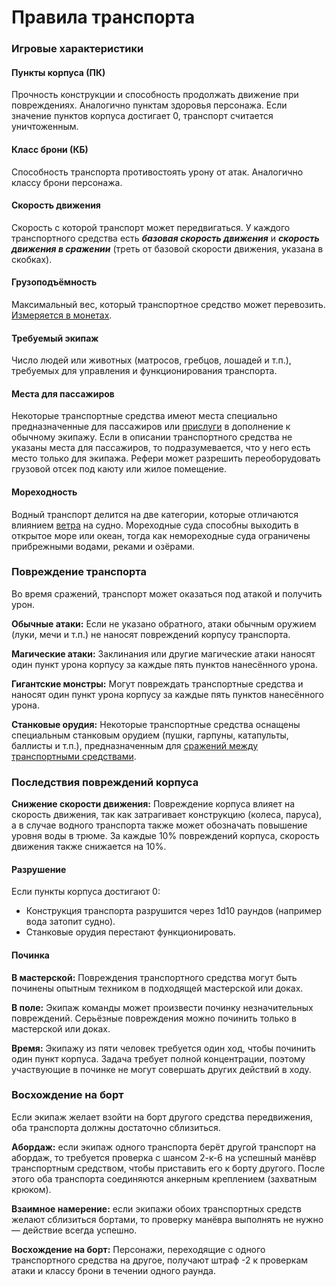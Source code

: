 # Правила транспорта

### Игровые характеристики

#### Пункты корпуса (ПК)

Прочность конструкции и способность продолжать движение при повреждениях. Аналогично пунктам здоровья персонажа. Если значение пунктов корпуса достигает 0, транспорт считается уничтоженным.

#### Класс брони (КБ)

Способность транспорта противостоять урону от атак. Аналогично классу брони персонажа.

#### Скорость движения

Скорость с которой транспорт может передвигаться. У каждого транспортного средства есть ***базовая скорость движения*** и ***скорость движения в сражении*** (треть от базовой скорости движения, указана в скобках).  

#### Грузоподъёмность

Максимальный вес, который транспортное средство может перевозить. [Измеряется в монетах](/adventuring/time-weight-movement.md#единицы-измерения).

#### Требуемый экипаж

Число людей или животных (матросов, гребцов, лошадей и т.п.), требуемых для управления и функционирования транспорта.

#### Места для пассажиров

Некоторые транспортные средства имеют места специально предназначенные для пассажиров или [прислуги](/characters/wealth.md#прислужники) в дополнение к обычному экипажу. Если в описании транспортного средства не указаны места для пассажиров, то подразумевается, что у него есть место только для экипажа. Рефери может разрешить переоборудовать грузовой отсек под каюту или жилое помещение.

#### Мореходность

Водный транспорт делится на две категории, которые отличаются влиянием [ветра](temp) на судно. Мореходные суда способны выходить в открытое море или океан, тогда как немореходные суда ограничены прибрежными водами, реками и озёрами.

### Повреждение транспорта

Во время сражений, транспорт может оказаться под атакой и получить урон.

**Обычные атаки:** Если не указано обратного, атаки обычным оружием (луки, мечи и т.п.) не наносят повреждений корпусу транспорта.

**Магические атаки:** Заклинания или другие магические атаки наносят один пункт урона корпусу за каждые пять пунктов нанесённого урона.

**Гигантские монстры:** Могут повреждать транспортные средства и наносят один пункт урона корпусу за каждые пять пунктов нанесённого урона.

**Станковые орудия:** Некоторые транспортные средства оснащены специальным станковым орудием (пушки, гарпуны, катапульты, баллисты и т.п.), предназначенным для [сражений между транспортными средствами](vehicles-water.md#оснащение-судов).

### Последствия повреждений корпуса

**Снижение скорости движения:** Повреждение корпуса влияет на скорость движения, так как затрагивает конструкцию (колеса, паруса), а в случае водного транспорта также может обозначать повышение уровня воды в трюме. За каждые 10% повреждений корпуса, скорость движения также снижается на 10%.

#### Разрушение

Если пункты корпуса достигают 0:

- Конструкция транспорта разрушится через 1d10 раундов (например вода затопит судно).
- Станковые орудия перестают функционировать.

#### Починка

**В мастерской:** Повреждения транспортного средства могут быть починены опытным техником в подходящей мастерской или доках.

**В поле:** Экипаж команды может произвести починку незначительных повреждений. Серьёзные повреждения можно починить только в мастерской или доках.

**Время:** Экипажу из пяти человек требуется один ход, чтобы починить один пункт корпуса. Задача требует полной концентрации, поэтому участвующие в починке не могут совершать других действий в ходу.

### Восхождение на борт

Если экипаж желает взойти на борт другого средства передвижения, оба транспорта должны достаточно сблизиться.

**Абордаж:** если экипаж одного транспорта берёт другой транспорт на абордаж, то требуется проверка с шансом 2-к-6 на успешный манёвр транспортным средством, чтобы приставить его к борту другого. После этого оба транспорта соединяются анкерным креплением (захватным крюком).

**Взаимное намерение:** если экипажи обоих транспортных средств желают сблизиться бортами, то проверку манёвра выполнять не нужно — действие всегда успешно.

**Восхождение на борт:** Персонажи, переходящие с одного транспортного средства на другое, получают штраф -2 к проверкам атаки и классу брони в течении одного раунда.